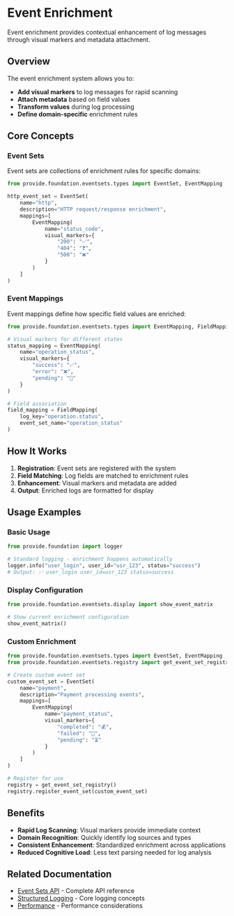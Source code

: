 # Event Enrichment

Event enrichment provides contextual enhancement of log messages through visual markers and metadata attachment.

## Overview

The event enrichment system allows you to:

- **Add visual markers** to log messages for rapid scanning
- **Attach metadata** based on field values
- **Transform values** during log processing
- **Define domain-specific** enrichment rules

## Core Concepts

### Event Sets

Event sets are collections of enrichment rules for specific domains:

```python
from provide.foundation.eventsets.types import EventSet, EventMapping

http_event_set = EventSet(
    name="http",
    description="HTTP request/response enrichment",
    mappings=[
        EventMapping(
            name="status_code",
            visual_markers={
                "200": "✅",
                "404": "❓", 
                "500": "❌"
            }
        )
    ]
)
```

### Event Mappings

Event mappings define how specific field values are enriched:

```python
from provide.foundation.eventsets.types import EventMapping, FieldMapping

# Visual markers for different states
status_mapping = EventMapping(
    name="operation_status",
    visual_markers={
        "success": "✅",
        "error": "❌",
        "pending": "🔄"
    }
)

# Field association
field_mapping = FieldMapping(
    log_key="operation.status",
    event_set_name="operation_status"
)
```

## How It Works

1. **Registration**: Event sets are registered with the system
2. **Field Matching**: Log fields are matched to enrichment rules
3. **Enhancement**: Visual markers and metadata are added
4. **Output**: Enriched logs are formatted for display

## Usage Examples

### Basic Usage

```python
from provide.foundation import logger

# Standard logging - enrichment happens automatically
logger.info("user_login", user_id="usr_123", status="success")
# Output: ✅ user_login user_id=usr_123 status=success
```

### Display Configuration

```python
from provide.foundation.eventsets.display import show_event_matrix

# Show current enrichment configuration
show_event_matrix()
```

### Custom Enrichment

```python
from provide.foundation.eventsets.types import EventSet, EventMapping
from provide.foundation.eventsets.registry import get_event_set_registry

# Create custom event set
custom_event_set = EventSet(
    name="payment",
    description="Payment processing events",
    mappings=[
        EventMapping(
            name="payment_status",
            visual_markers={
                "completed": "💰",
                "failed": "💸",
                "pending": "⏳"
            }
        )
    ]
)

# Register for use
registry = get_event_set_registry()
registry.register_event_set(custom_event_set)
```

## Benefits

- **Rapid Log Scanning**: Visual markers provide immediate context
- **Domain Recognition**: Quickly identify log sources and types
- **Consistent Enhancement**: Standardized enrichment across applications
- **Reduced Cognitive Load**: Less text parsing needed for log analysis

## Related Documentation

- [Event Sets API](../../api/reference/provide/foundation/eventsets/index.md) - Complete API reference
- [Structured Logging](structured-logging.md) - Core logging concepts
- [Performance](performance.md) - Performance considerations